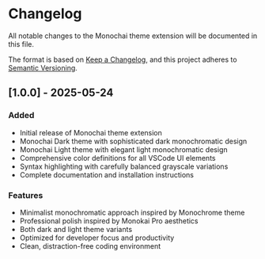 # Changelog

All notable changes to the Monochai theme extension will be documented in this file.

The format is based on [Keep a Changelog](https://keepachangelog.com/en/1.0.0/),
and this project adheres to [Semantic Versioning](https://semver.org/spec/v2.0.0.html).

## [1.0.0] - 2025-05-24

### Added

- Initial release of Monochai theme extension
- Monochai Dark theme with sophisticated dark monochromatic design
- Monochai Light theme with elegant light monochromatic design
- Comprehensive color definitions for all VSCode UI elements
- Syntax highlighting with carefully balanced grayscale variations
- Complete documentation and installation instructions

### Features

- Minimalist monochromatic approach inspired by Monochrome theme
- Professional polish inspired by Monokai Pro aesthetics
- Both dark and light theme variants
- Optimized for developer focus and productivity
- Clean, distraction-free coding environment
